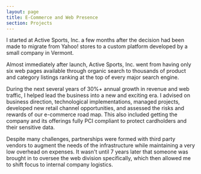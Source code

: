 ```yaml
---
layout: page
title: E-Commerce and Web Presence
section: Projects
---
```

I started at Active Sports, Inc. a few months after the decision had been made to migrate from Yahoo! stores to a custom platform developed by a small company in Vermont.

Almost immediately after launch, Active Sports, Inc. went from having only six web pages available through organic search to thousands of product and category listings ranking at the top of every major search engine.

During the next several years of 30%+ annual growth in revenue and web traffic, I helped lead the business into a new and exciting era. I advised on business direction, technological implementations, managed projects, developed new retail channel opportunities, and assessed the risks and rewards of our e-commerce road map. This also included getting the company and its offerings fully PCI compliant to protect cardholders and their sensitive data.

Despite many challenges, partnerships were formed with third party vendors to augment the needs of the infrastructure while maintaining a very low overhead on expenses. It wasn't until 7 years later that someone was brought in to oversee the web division specifically, which then allowed me to shift focus to internal company logistics.